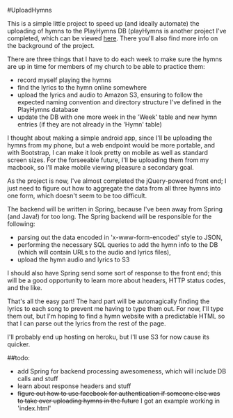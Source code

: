 #UploadHymns

This is a simple little project to speed up (and ideally automate) the uploading of hymns to the PlayHymns DB (playHymns is another project I've completed, which can be viewed [here](https://github.com/dsab123/PlayHymn3). There you'll also find more info on the background of the project.

There are three things that I have to do each week to make sure the hymns are up in time for members of my church to be able to practice them:

-	record myself playing the hymns
-	find the lyrics to the hymn online somewhere
-	upload the lyrics and audio to Amazon S3, ensuring to follow the expected naming convention and directory structure I've defined in the PlayHymns database
- 	update the DB with one more week in the 'Week' table and new hymn entries (if they are not already in the 'Hymn' table)

I thought about making a simple android app, since I'll be uploading the hymns from my phone, but a web endpoint would be more portable, and with Bootstrap, I can make it look pretty on mobile as well as standard screen sizes. For the forseeable future, I'll be uploading them from my macbook, so I'll make mobile viewing pleasure a secondary goal.

As the project is now, I've almost completed the jQuery-powered front end; I just need to figure out how to aggregate the data from all three hymns into one form, which doesn't seem to be too difficult.
 
The backend will be written in Spring, because I've been away from Spring (and Java!) for too long. The Spring backend will be responsible for the following:

- parsing out the data encoded in 'x-www-form-encoded' style to JSON,
- performing the necessary SQL queries to add the hymn info to the DB (which will contain URLs to the audio and lyrics files),
- upload the hymn audio and lyrics to S3

I should also have Spring send some sort of response to the front end; this will be a good opportunity to learn more about headers, HTTP status codes, and the like.

That's all the easy part! The hard part will be automagically finding the lyrics to each song to prevent me having to type them out. For now, I'll type them out, but I'm hoping to find a hymn website with a predictable HTML so that I can parse out the lyrics from the rest of the page. 

I'll probably end up hosting on heroku, but I'll use S3 for now cause its quicker.

##todo:

- add Spring for backend processing awesomeness, which will include DB calls and stuff
- learn about response headers and stuff
- ~~figure out how to use facebook for authentication if someone else was to take over uploading hymns in the future~~ I got an example working in 'index.html'